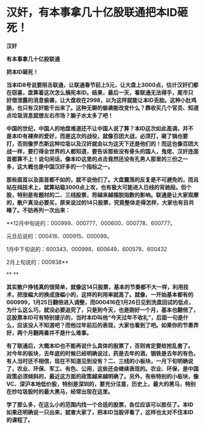 汉奸，有本事拿几十亿股联通把本ID砸死！
====



**汉奸**

**有本事拿几十亿股联通**

**把本ID砸死！**

**当本ID8号说要阻击联通，让联通春节前上5元，让大盘上3000点，估计汉奸们都在窃喜，盘算着这次怎么搞死本ID。结果，最后一天，看联通无法得手，尾市只好借泄露的消息偷袭，让大盘收在2998，以为这样就能让本ID丢脸。这种小肚鸡肠，也只有汉奸能干出来了。这种无聊的偷袭能改变什么？靠收买几个官员、知道点垃圾消息就想左右市场？脑子水太多了吧！**

**中国的世纪，中国人的地盘难道还不让中国人说了算？本ID这次如此高调，并不是本ID有裸奔的爱好，而是这次的战役，就像百团大战，必须打，砸了锅也要打，否则像罗杰斯这种垃圾以及汉奸就会以为这天下还是他们的！而这也像百团大战一样，要打得全世界的人都知道，要告诉那些没有骨头的国人，鬼佬、汉奸连面首都算不上！说句闲话，像本ID这里的点击竟然还没有孔男人那里的三份之一多，这大概也是中国汉奸多的一个指标之一。**

**那些面首以及面首都不如的，就不说他们了。大盘震荡的反复是不可避免的，而且站在纯技术上，就算站稳3000点上攻，也有极大可能进入日线的背驰段。但个股，特别是有题材的二、三线股票，将越来越摆脱指数的影响。联通是让大家观摩的，散户真没必要买，原来说过的14只股票，究竟整体走得怎样，大家也有目共睹了。不妨再列一次出来：**

**12月中旬说的：000999、000777、000600、000778、600777。

元旦后说的：000416、000915、000099。

1月中下旬说的：600343、000998、600649、600578、600432

2月上旬说的：000938**

**
**

**其实散户挣钱真的很简单，就像这14只股票，基本的节奏都不大一样，利用技术，把涨幅大的换成涨幅小的，这样的利用率就高了。就像，一开始基本都有的000999，1月25日翻倍进入调整，而000416在1月26日见到洗盘回试的低点，为什么这么巧，就没必要追究了，只是到今天，也是刚好一个月，基本也翻倍了，这股票本ID可有特别提示的，当时本ID叫他“今天过年不收礼”，后面一句是什么，应该没人不知道吧？而他过年前后的表现，大家也看到了吧。如果你的节奏弄好，两个月翻两番并不是什么难事。**

**有了联通后，大概本ID也不能再说什么具体的股票了，否则肯定要给抢乱套了。对今年的板块，去年底的时候已经明确说过，药是去年的酒，钢铁是去年的有色，有人当时还不相信，现在不知道见到没有？二、三线的小板块，一月下旬明确说了，农业、环保、军工、有色、公用，这些还会继续表现的。农业、环保，是中国政策必须倾斜的，最近这方面的政策越来越明确了。另外，有些特别的小板块，像VC、深沪本地低价股，特别是深圳的，要充分注意，历史上，最大的黑马，特别在炒垃圾股时的最大黑马，经常出现在这里。**

**学了那么多，在这么小的范围内找一个合适的股票，各位应该可以胜任了。本ID如果还明确说一只出来，就害大家了，把本ID当股评看了，这样也太对不住本ID的课程了。**
